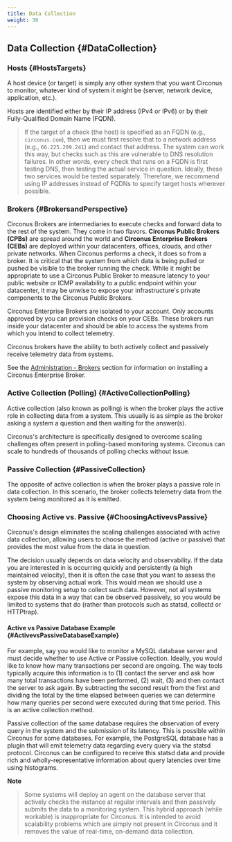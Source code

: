 ```yaml
---
title: Data Collection
weight: 30
---
```


## Data Collection {#DataCollection}

### Hosts {#HostsTargets}

A host device (or target) is simply any other system that you want Circonus to monitor, whatever kind of system it might be (server, network device, application, etc.).

Hosts are identified either by their IP address (IPv4 or IPv6) or by their Fully-Qualified Domain Name (FQDN).

> If the target of a check (the host) is specified as an FQDN (e.g., `circonus.com`), then we must first resolve that to a network address (e.g., `66.225.209.241`) and contact that address.
> The system can work this way, but checks such as this are vulnerable to DNS resolution failures.
> In other words, every check that runs on a FQDN is first testing DNS, then testing the actual service in question.
> Ideally, these two services would be tested separately.
> Therefore, we recommend using IP addresses instead of FQDNs to specify target hosts wherever possible.

### Brokers {#BrokersandPerspective}

Circonus Brokers are intermediaries to execute checks and forward data to the rest of the system.
They come in two flavors.
**Circonus Public Brokers (CPBs)** are spread around the world and **Circonus Enterprise Brokers (CEBs)** are deployed within your datacenters, offices, clouds, and other private networks.
When Circonus performs a check, it does so from a broker.
It is critical that the system from which data is being pulled or pushed be visible to the broker running the check.
While it might be appropriate to use a Circonus Public Broker to measure latency to your public website or ICMP availability to a public endpoint within your datacenter, it may be unwise to expose your infrastructure's private components to the Circonus Public Brokers.

Circonus Enterprise Brokers are isolated to your account.
Only accounts approved by you can provision checks on your CEBs.
These brokers run inside your datacenter and should be able to access the systems from which you intend to collect telemetry.

Circonus brokers have the ability to both actively collect and passively receive telemetry data from systems.

See the [Administration - Brokers](/administration/brokers) section for information on installing a Circonus Enterprise Broker.

### Active Collection (Polling) {#ActiveCollectionPolling}
Active collection (also known as polling) is when the broker plays the active role in collecting data from a system.  This usually is as simple as the broker asking a system a question and then waiting for the answer(s).

Circonus's architecture is specifically designed to overcome scaling challenges often present in polling-based monitoring systems. Circonus can scale to hundreds of thousands of polling checks without issue.


### Passive Collection {#PassiveCollection}
The opposite of active collection is when the broker plays a passive role in data collection.  In this scenario, the broker collects telemetry data from the system being monitored as it is emitted.


### Choosing Active vs. Passive {#ChoosingActivevsPassive}
Circonus's design eliminates the scaling challenges associated with active data collection, allowing users to choose the method (active or passive) that provides the most value from the data in question.

The decision usually depends on data velocity and observability.  If the data you are interested in is occurring quickly and persistently (a high maintained velocity), then it is often the case that you want to assess the system by observing actual work.  This would mean we should use a passive monitoring setup to collect such data.  However, not all systems expose this data in a way that can be observed passively, so you would be limited to systems that do (rather than protocols such as statsd, collectd or HTTPtrap).


#### Active vs Passive Database Example {#ActivevsPassiveDatabaseExample}
For example, say you would like to monitor a MySQL database server and must decide whether to use Active or Passive collection.  Ideally, you would like to know how many transactions per second are ongoing.  The way tools typically acquire this information is to (1) contact the server and ask how many total transactions have been performed, (2) wait, (3) and then contact the server to ask again.  By subtracting the second result from the first and dividing the total by the time elapsed between queries we can determine how many queries per second were executed during that time period.  This is an active collection method.

Passive collection of the same database requires the observation of every query in the system and the submission of its latency.  This is possible within Circonus for some databases. For example, the PostgreSQL database has a plugin that will emit telemetry data regarding every query via the statsd protocol.  Circonus can be configured to receive this statsd data and provide rich and wholly-representative information about query latencies over time using histograms.

**Note**
> Some systems will deploy an agent on the database server that actively checks the instance at regular intervals and then passively submits the data to a monitoring system.  This hybrid approach (while workable) is inappropriate for Circonus. It is intended to avoid scalability problems which are simply not present in Circonus and it removes the value of real-time, on-demand data collection.
